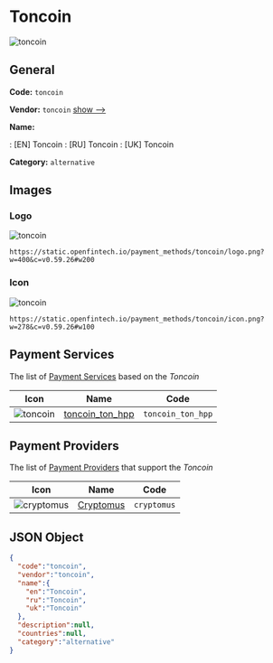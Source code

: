 
# Toncoin 
![toncoin](https://static.openfintech.io/payment_methods/toncoin/logo.png?w=400&c=v0.59.26#w200)  

## General 
**Code:** `toncoin` 
 
**Vendor:** `toncoin` [show -->](/vendors/toncoin/) 
 
**Name:** 
 
:	[EN] Toncoin 
:	[RU] Toncoin 
:	[UK] Toncoin 
 
**Category:** `alternative` 
 

## Images 

### Logo 
![toncoin](https://static.openfintech.io/payment_methods/toncoin/logo.png?w=400&c=v0.59.26#w200)  

```
https://static.openfintech.io/payment_methods/toncoin/logo.png?w=400&c=v0.59.26#w200
```  

### Icon 
![toncoin](https://static.openfintech.io/payment_methods/toncoin/icon.png?w=278&c=v0.59.26#w100)  

```
https://static.openfintech.io/payment_methods/toncoin/icon.png?w=278&c=v0.59.26#w100
```  

## Payment Services 
 
The list of [Payment Services](/payment-services/) based on the _Toncoin_ 

|Icon|Name|Code| 
|:---:|:---:|:---:| 
|![toncoin](https://static.openfintech.io/payment_methods/toncoin/icon.png?w=278&c=v0.59.26#w100) |[toncoin_ton_hpp](/payment-services/toncoin_ton_hpp/)|`toncoin_ton_hpp`| 
 

## Payment Providers 
 
The list of [Payment Providers](/payment-providers/) that support the _Toncoin_ 

|Icon|Name|Code| 
|:---:|:---:|:---:| 
|![cryptomus](https://static.openfintech.io/payment_providers/cryptomus/icon.svg?w=278&c=v0.59.26#w100) |[Cryptomus](/payment-providers/cryptomus/)|`cryptomus`| 
 

## JSON Object 

```json
{
  "code":"toncoin",
  "vendor":"toncoin",
  "name":{
    "en":"Toncoin",
    "ru":"Toncoin",
    "uk":"Toncoin"
  },
  "description":null,
  "countries":null,
  "category":"alternative"
}
```  
